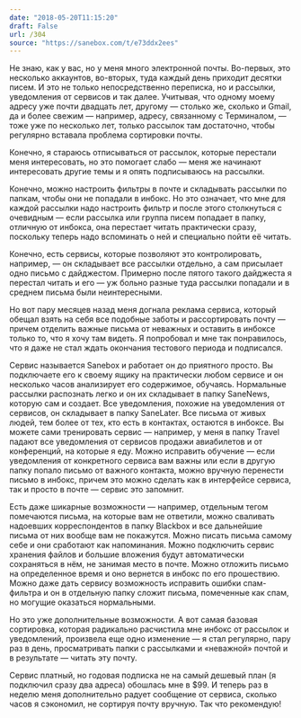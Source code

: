 ```yaml
---
date: "2018-05-20T11:15:20"
draft: False
url: /304
source: "https://sanebox.com/t/e73ddx2ees"
---
```


Не знаю, как у вас, но у меня много электронной почты. Во-первых, это несколько аккаунтов, во-вторых, туда каждый день приходит десятки писем. И это не только непосредственно переписка, но и рассылки, уведомления от сервисов и так далее. Учитывая, что одному моему адресу уже почти двадцать лет, другому — столько же, сколько и Gmail, да и более свежим — например, адресу, связанному с Терминалом, — тоже уже по несколько лет, только рассылок там достаточно, чтобы регулярно вставала проблема сортировки почты. 

Конечно, я стараюсь отписываться от рассылок, которые перестали меня интересовать, но это помогает слабо — меня же начинают интересовать другие темы и я опять подписываюсь на рассылки.

Конечно, можно настроить фильтры в почте и складывать рассылки по папкам, чтобы они не попадали в инбокс. Но это означает, что мне для каждой рассылки надо настроить фильтр и после этого столкнуться с очевидным — если рассылка или группа писем попадает в папку, отличную от инбокса, она перестает читать практически сразу, поскольку теперь надо вспоминать о ней и специально пойти её читать.

Конечно, есть сервисы, которые позволяют это контролировать, например,  — он складывает все рассылки отдельно, а сам присылает одно письмо с дайджестом. Примерно после пятого такого дайджеста я перестал читать и его — уж больно разные туда рассылки попадали и в среднем письма были неинтересными.

Но вот пару месяцев назад меня догнала реклама сервиса, который обещал взять на себя все подобные заботы и рассортировать почту — причем отделить важные письма от неважных и оставить в инбоксе только то, что я хочу там видеть. Я попробовал и мне так понравилось, что я даже не стал ждать окончания тестового периода и подписался.

Сервис называется Sanebox и работает он до приятного просто. Вы подключаете его к своему ящику на практически любом сервисе и он несколько часов анализирует его содержимое, обучаясь. Нормальные рассылки распознать легко и он их складывает в папку SaneNews, которую сам и создает. Все уведомления, похожие на уведомления от сервисов, он складывает в папку SaneLater. Все письма от живых людей, тем более от тех, кто есть в контактах, остаются в инбоксе. Вы можете сами тренировать сервис — например, у меня в папку Travel падают все уведомления от сервисов продажи авиабилетов и от конференций, на которые я еду. Можно исправить обучение — если уведомления от конкретного сервиса вам важны или если в другую папку попало письмо от важного контакта, можно вручную перенести письмо в инбокс, причем это можно сделать как в интерфейсе сервиса, так и просто в почте — сервис это запомнит.

Есть даже шикарные возможности — например, отдельным тегом помечаются письма, на которые вам не ответили, можно сваливать надоевших корреспондентов в папку Blackbox и все дальнейшие письма от них вообще вам не покажутся. Можно писать письма самому себе и они сработают как напоминания. Можно подключить сервис хранения файлов и большие вложения будут автоматически сохраняться в нём, не занимая место в почте. Можно отложить письмо на определенное время и оно вернется в инбокс по его прошествию. Можно даже дать сервису возможность исправить ошибки спам-фильтра и он в отдельную папку сложит письма, помеченные как спам, но могущие оказаться нормальными.

Но это уже дополнительные возможности. А вот самая базовая сортировка, которая радикально расчистила мне инбокс от рассылок и уведомлений, произвела еще одно изменение — я стал регулярно, пару раз в день, просматривать папки с рассылками и «неважной» почтой и в результате — читать эту почту.

Сервис платный, но годовая подписка не на самый дешевый план (я подключил сразу два адреса) обошлась мне в $99. И теперь раз в неделю меня дополнительно радует сообщение от сервиса, сколько часов я сэкономил, не сортируя почту вручную. Так что рекомендую!
